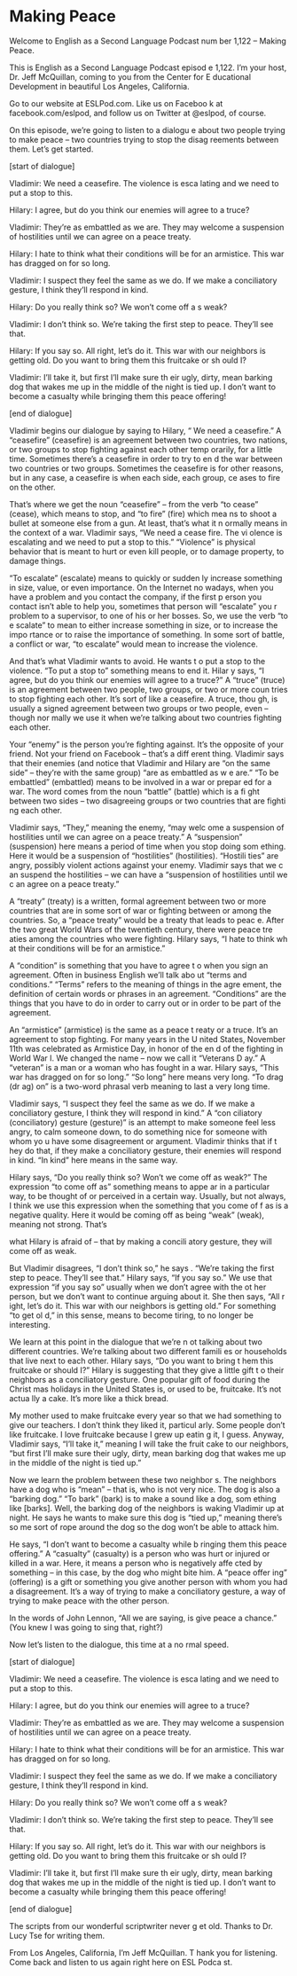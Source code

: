 # Making Peace

Welcome to English as a Second Language Podcast num ber 1,122 – Making Peace.  

This is English as a Second Language Podcast episod e 1,122. I’m your host, Dr. Jeff McQuillan, coming to you from the Center for E ducational Development in beautiful Los Angeles, California.  

Go to our website at ESLPod.com. Like us on Faceboo k at facebook.com/eslpod, and follow us on Twitter at @eslpod, of course. 

On this episode, we’re going to listen to a dialogu e about two people trying to make peace – two countries trying to stop the disag reements between them. Let’s get started. 

[start of dialogue] 

Vladimir: We need a ceasefire. The violence is esca lating and we need to put a stop to this. 

Hilary: I agree, but do you think our enemies will agree to a truce? 

Vladimir: They’re as embattled as we are. They may welcome a suspension of hostilities until we can agree on a peace treaty.  

Hilary: I hate to think what their conditions will be for an armistice. This war has dragged on for so long.  

Vladimir: I suspect they feel the same as we do. If  we make a conciliatory gesture, I think they’ll respond in kind.   

Hilary: Do you really think so? We won’t come off a s weak? 

Vladimir: I don’t think so. We’re taking the first step to peace. They’ll see that. 

Hilary: If you say so. All right, let’s do it. This  war with our neighbors is getting old. Do you want to bring them this fruitcake or sh ould I? 

Vladimir: I’ll take it, but first I’ll make sure th eir ugly, dirty, mean barking dog that wakes me up in the middle of the night is tied up. I don’t want to become a casualty while bringing them this peace offering!  

 [end of dialogue] 

Vladimir begins our dialogue by saying to Hilary, “ We need a ceasefire.” A “ceasefire” (ceasefire) is an agreement between two  countries, two nations, or two groups to stop fighting against each other temp orarily, for a little time. Sometimes there’s a ceasefire in order to try to en d the war between two countries or two groups. Sometimes the ceasefire is  for other reasons, but in any case, a ceasefire is when each side, each group, ce ases to fire on the other.  

That’s where we get the noun “ceasefire” – from the  verb “to cease” (cease), which means to stop, and “to fire” (fire) which mea ns to shoot a bullet at someone else from a gun. At least, that’s what it n ormally means in the context of a war. Vladimir says, “We need a cease fire. The vi olence is escalating and we need to put a stop to this.” “Violence” is physical  behavior that is meant to hurt or even kill people, or to damage property, to damage things.  

“To escalate” (escalate) means to quickly or sudden ly increase something in size, value, or even importance. On the Internet no wadays, when you have a problem and you contact the company, if the first p erson you contact isn’t able to help you, sometimes that person will “escalate” you r problem to a supervisor, to one of his or her bosses. So, we use the verb “to e scalate” to mean to either increase something in size, or to increase the impo rtance or to raise the importance of something. In some sort of battle, a conflict or war, “to escalate” would mean to increase the violence.  

And that’s what Vladimir wants to avoid. He wants t o put a stop to the violence. “To put a stop to” something means to end it. Hilar y says, “I agree, but do you think our enemies will agree to a truce?” A “truce”  (truce) is an agreement between two people, two groups, or two or more coun tries to stop fighting each other. It’s sort of like a ceasefire. A truce, thou gh, is usually a signed agreement between two groups or two people, even – though nor mally we use it when we’re talking about two countries fighting each other.  

Your “enemy” is the person you’re fighting against.  It’s the opposite of your friend. Not your friend on Facebook – that’s a diff erent thing. Vladimir says that their enemies (and notice that Vladimir and Hilary are “on the same side” – they’re with the same group) “are as embattled as w e are.” “To be embattled” (embattled) means to be involved in a war or prepar ed for a war. The word comes from the noun “battle” (battle) which is a fi ght between two sides – two disagreeing groups or two countries that are fighti ng each other.  

Vladimir says, “They,” meaning the enemy, “may welc ome a suspension of hostilities until we can agree on a peace treaty.” A “suspension” (suspension) here means a period of time when you stop doing som ething. Here it would be a suspension of “hostilities” (hostilities). “Hostili ties” are angry, possibly violent actions against your enemy. Vladimir says that we c an suspend the hostilities – we can have a “suspension of hostilities until we c an agree on a peace treaty.”  

A “treaty” (treaty) is a written, formal agreement between two or more countries that are in some sort of war or fighting between or  among the countries. So, a “peace treaty” would be a treaty that leads to peac e. After the two great World Wars of the twentieth century, there were peace tre aties among the countries who were fighting. Hilary says, “I hate to think wh at their conditions will be for an armistice.”  

A “condition” is something that you have to agree t o when you sign an agreement. Often in business English we’ll talk abo ut “terms and conditions.” “Terms” refers to the meaning of things in the agre ement, the definition of certain words or phrases in an agreement. “Conditions” are the things that you have to do in order to carry out or in order to be part of the agreement.  

An “armistice” (armistice) is the same as a peace t reaty or a truce. It’s an agreement to stop fighting. For many years in the U nited States, November 11th was celebrated as Armistice Day, in honor of the en d of the fighting in World War I. We changed the name – now we call it “Veterans D ay.” A “veteran” is a man or a woman who has fought in a war. Hilary says, “This  war has dragged on for so long.” “So long” here means very long. “To drag (dr ag) on” is a two-word phrasal verb meaning to last a very long time.  

Vladimir says, “I suspect they feel the same as we do. If we make a conciliatory gesture, I think they will respond in kind.” A “con ciliatory (conciliatory) gesture (gesture)” is an attempt to make someone feel less angry, to calm someone down, to do something nice for someone with whom yo u have some disagreement or argument. Vladimir thinks that if t hey do that, if they make a conciliatory gesture, their enemies will respond in  kind. “In kind” here means in the same way.  

Hilary says, “Do you really think so? Won’t we come  off as weak?” The expression “to come off as” something means to appe ar in a particular way, to be thought of or perceived in a certain way. Usually, but not always, I think we use this expression when the something that you come of f as is a negative quality. Here it would be coming off as being “weak” (weak),  meaning not strong. That’s  

what Hilary is afraid of – that by making a concili atory gesture, they will come off as weak.  

But Vladimir disagrees, “I don’t think so,” he says . “We’re taking the first step to peace. They’ll see that.” Hilary says, “If you say so.” We use that expression “if you say so” usually when we don’t agree with the ot her person, but we don’t want to continue arguing about it. She then says, “All r ight, let’s do it. This war with our neighbors is getting old.” For something “to get ol d,” in this sense, means to become tiring, to no longer be interesting.  

We learn at this point in the dialogue that we’re n ot talking about two different countries. We’re talking about two different famili es or households that live next to each other. Hilary says, “Do you want to bring t hem this fruitcake or should I?” Hilary is suggesting that they give a little gift t o their neighbors as a conciliatory gesture. One popular gift of food during the Christ mas holidays in the United States is, or used to be, fruitcake. It’s not actua lly a cake. It’s more like a thick bread.  

My mother used to make fruitcake every year so that  we had something to give our teachers. I don’t think they liked it, particul arly. Some people don’t like fruitcake. I love fruitcake because I grew up eatin g it, I guess. Anyway, Vladimir says, “I’ll take it,” meaning I will take the fruit cake to our neighbors, “but first I’ll make sure their ugly, dirty, mean barking dog that wakes me up in the middle of the night is tied up.”  

Now we learn the problem between these two neighbor s. The neighbors have a dog who is “mean” – that is, who is not very nice. The dog is also a “barking dog.” “To bark” (bark) is to make a sound like a dog, som ething like [barks]. Well, the barking dog of the neighbors is waking Vladimir up at night. He says he wants to make sure this dog is “tied up,” meaning there’s so me sort of rope around the dog so the dog won’t be able to attack him.  

He says, “I don’t want to become a casualty while b ringing them this peace offering.” A “casualty” (casualty) is a person who was hurt or injured or killed in a war. Here, it means a person who is negatively affe cted by something – in this case, by the dog who might bite him. A “peace offer ing” (offering) is a gift or something you give another person with whom you had  a disagreement. It’s a way of trying to make a conciliatory gesture, a way  of trying to make peace with the other person.  

In the words of John Lennon, “All we are saying, is  give peace a chance.” (You knew I was going to sing that, right?)   

 Now let’s listen to the dialogue, this time at a no rmal speed.  

[start of dialogue] 

Vladimir: We need a ceasefire. The violence is esca lating and we need to put a stop to this. 

Hilary: I agree, but do you think our enemies will agree to a truce? 

Vladimir: They’re as embattled as we are. They may welcome a suspension of hostilities until we can agree on a peace treaty.  

Hilary: I hate to think what their conditions will be for an armistice. This war has dragged on for so long.  

Vladimir: I suspect they feel the same as we do. If  we make a conciliatory gesture, I think they’ll respond in kind.   

Hilary: Do you really think so? We won’t come off a s weak? 

Vladimir: I don’t think so. We’re taking the first step to peace. They’ll see that. 

Hilary: If you say so. All right, let’s do it. This  war with our neighbors is getting old. Do you want to bring them this fruitcake or sh ould I? 

Vladimir: I’ll take it, but first I’ll make sure th eir ugly, dirty, mean barking dog that wakes me up in the middle of the night is tied up. I don’t want to become a casualty while bringing them this peace offering! 

[end of dialogue] 

The scripts from our wonderful scriptwriter never g et old. Thanks to Dr. Lucy Tse for writing them. 

From Los Angeles, California, I’m Jeff McQuillan. T hank you for listening. Come back and listen to us again right here on ESL Podca st.  

